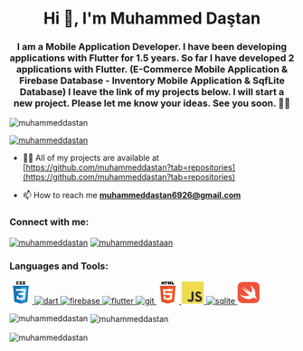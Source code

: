 <h1 align="center">Hi 👋, I'm Muhammed Daştan</h1>
<h3 align="center">I am a Mobile Application Developer. I have been developing applications with Flutter for 1.5 years. So far I have developed 2 applications with Flutter. (E-Commerce Mobile Application & Firebase Database - Inventory Mobile Application & SqfLite Database) I leave the link of my projects below. I will start a new project. Please let me know your ideas. See you soon. 👋🏻</h3>

<p align="left"> <img src="https://komarev.com/ghpvc/?username=muhammeddastan&label=Profile%20views&color=0e75b6&style=flat" alt="muhammeddastan" /> </p>

<p align="left"> <a href="https://github.com/ryo-ma/github-profile-trophy"><img src="https://github-profile-trophy.vercel.app/?username=muhammeddastan" alt="muhammeddastan" /></a> </p>

- 👨‍💻 All of my projects are available at [https://github.com/muhammeddastan?tab=repositories](https://github.com/muhammeddastan?tab=repositories)

- 📫 How to reach me **muhammeddastan6926@gmail.com**

<h3 align="left">Connect with me:</h3>
<p align="left">
<a href="https://linkedin.com/in/muhammeddastan" target="blank"><img align="center" src="https://raw.githubusercontent.com/rahuldkjain/github-profile-readme-generator/master/src/images/icons/Social/linked-in-alt.svg" alt="muhammeddastan" height="30" width="40" /></a>
<a href="https://instagram.com/muhammeddastaan" target="blank"><img align="center" src="https://raw.githubusercontent.com/rahuldkjain/github-profile-readme-generator/master/src/images/icons/Social/instagram.svg" alt="muhammeddastaan" height="30" width="40" /></a>
</p>

<h3 align="left">Languages and Tools:</h3>
<p align="left"> <a href="https://www.w3schools.com/css/" target="_blank" rel="noreferrer"> <img src="https://raw.githubusercontent.com/devicons/devicon/master/icons/css3/css3-original-wordmark.svg" alt="css3" width="40" height="40"/> </a> <a href="https://dart.dev" target="_blank" rel="noreferrer"> <img src="https://www.vectorlogo.zone/logos/dartlang/dartlang-icon.svg" alt="dart" width="40" height="40"/> </a> <a href="https://firebase.google.com/" target="_blank" rel="noreferrer"> <img src="https://www.vectorlogo.zone/logos/firebase/firebase-icon.svg" alt="firebase" width="40" height="40"/> </a> <a href="https://flutter.dev" target="_blank" rel="noreferrer"> <img src="https://www.vectorlogo.zone/logos/flutterio/flutterio-icon.svg" alt="flutter" width="40" height="40"/> </a> <a href="https://git-scm.com/" target="_blank" rel="noreferrer"> <img src="https://www.vectorlogo.zone/logos/git-scm/git-scm-icon.svg" alt="git" width="40" height="40"/> </a> <a href="https://www.w3.org/html/" target="_blank" rel="noreferrer"> <img src="https://raw.githubusercontent.com/devicons/devicon/master/icons/html5/html5-original-wordmark.svg" alt="html5" width="40" height="40"/> </a> <a href="https://developer.mozilla.org/en-US/docs/Web/JavaScript" target="_blank" rel="noreferrer"> <img src="https://raw.githubusercontent.com/devicons/devicon/master/icons/javascript/javascript-original.svg" alt="javascript" width="40" height="40"/> </a> <a href="https://www.sqlite.org/" target="_blank" rel="noreferrer"> <img src="https://www.vectorlogo.zone/logos/sqlite/sqlite-icon.svg" alt="sqlite" width="40" height="40"/> </a> <a href="https://developer.apple.com/swift/" target="_blank" rel="noreferrer"> <img src="https://raw.githubusercontent.com/devicons/devicon/master/icons/swift/swift-original.svg" alt="swift" width="40" height="40"/> </a> </p>

<p><img align="left" src="https://github-readme-stats.vercel.app/api/top-langs?username=muhammeddastan&show_icons=true&locale=en&layout=compact" alt="muhammeddastan" /></p>

<p>&nbsp;<img align="center" src="https://github-readme-stats.vercel.app/api?username=muhammeddastan&show_icons=true&locale=en" alt="muhammeddastan" /></p>

<p><img align="center" src="https://github-readme-streak-stats.herokuapp.com/?user=muhammeddastan&" alt="muhammeddastan" /></p>
